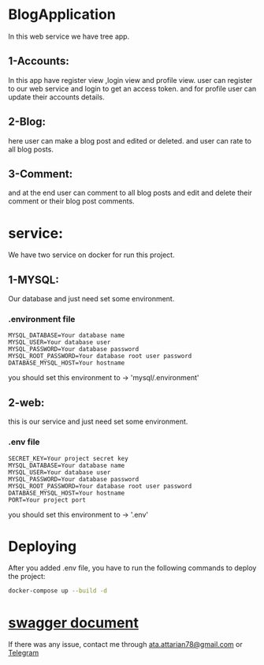 # BlogApplication

In this web service we have tree app.

## 1-Accounts:

In this app have register view ,login view and profile view.
user can register to our web service and login to get an access token.
and for profile user can update their accounts details.

## 2-Blog:

here user can make a blog post and edited or deleted.
and user can rate to all blog posts.

## 3-Comment:

and at the end user can comment to all blog posts and edit and delete their comment or their blog post comments.

# service:

We have two service on docker for run this project.

## 1-MYSQL:

Our database and just need set some environment.

### .environment file

```
MYSQL_DATABASE=Your database name
MYSQL_USER=Your database user
MYSQL_PASSWORD=Your database password
MYSQL_ROOT_PASSWORD=Your database root user password
DATABASE_MYSQL_HOST=Your hostname
```

you should set this environment to -> 'mysql/.environment'

## 2-web:

this is our service and just need set some environment.

### .env file

```
SECRET_KEY=Your project secret key
MYSQL_DATABASE=Your database name
MYSQL_USER=Your database user
MYSQL_PASSWORD=Your database password
MYSQL_ROOT_PASSWORD=Your database root user password
DATABASE_MYSQL_HOST=Your hostname
PORT=Your project port
```

you should set this environment to -> '.env'

# Deploying

After you added .env file, you have to run the following commands to deploy the project:

```bash
docker-compose up --build -d
```

# [swagger document](https://app.swaggerhub.com/apis-docs/ataattarian/BlogAPP/1.0.2-oas3)

If there was any issue, contact me through [ata.attarian78@gmail.com](ata.attarian78@gmail.com) or [Telegram](https://telegram.me/ataattarian)
